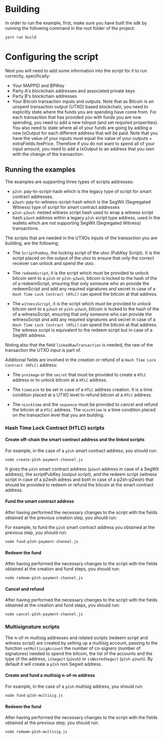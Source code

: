 # Building

In order to run the example, first, make sure you have built the sdk by running the following command in the root folder of the project:

```
yarn run build
```

# Configuring the script

Next you will need to add some information into the script for it to run correctly, specifically:

* Your MAPPID and BPIKey
* Party A's blockchain addresses and associated private keys
* Party B's blockchain addresses
* Your Bitcoin transaction inputs and outputs. Note that as Bitcoin is an unspent transaction output (UTXO) based blockchain, you need to explicitly state where the funds you are spending have come from. For each transaction that has provided you with funds you are now spending, you need to add a new txInput (and set required properities). You also need to state where all of your funds are going by adding a new txOutput for each different address that will be paid. Note that you have the value of your inputs must equal the value of your outputs + extraFields.feePrice. Therefore if you do not want to spend all of your input amount, you need to add a txOutput to an address that you own with the change of the transaction. 

## Running the examples

The examples are supporting three types of scripts addresses:

* `p2sh`: pay-to-script-hash which is the legacy type of script for smart contract addresses.
* `p2wsh`: pay-to-witness-script-hash which is the SegWit (Segregated Witness) type of script for smart contract addresses
* `p2sh-p2wsh`: nested witness script hash used to wrap a witness script hash `p2wsh` address within a legacy `p2sh` script type address, used in the wallets which are not supporting SegWit (Segregated Witness) transactions.


The scripts that are needed in the UTXOs inputs of the transaction you are building, are the following:

* The `ScriptPubKey`, the locking script of the utxo (PubKey Script). It is the script placed on the output of the utxo to ensure that only the correct receiver can unlock and spend the utxo.

* The `redeemScript`, it is the script which must be provided to unlock bitcoin sent to a `p2sh` or `p2sh-p2wsh`, bitcoin is locked to the hash of the of a redeemScript, ensuring that only someone who  an provide the redeemScript and add any required signatures and secret in case of a `Hash Time Lock Contract (HTLC)` can spend the bitcoin at that address.

* The `witnessScript`, it is the script which must be provided to unlock bitcoin sent to a `p2wsh` or `p2sh-p2wsh`, bitcoin is locked to the hash of the of a witnessScript, ensuring that only someone who can provide the witnessScript and add any required signatures and secret in case of a `Hash Time Lock Contract (HTLC)` can spend the bitcoin at that address. The witness script is equivalent to the redeem script but in case of a SegWit address.

Noting also that the field `linkedRawTransaction` is needed, the raw of the transaction the UTXO input is part of.

Additional fields are involved in the creation or refund of a `Hash Time Lock Contract (HTLC)` address: 

* The `preimage` or the `secret` that must be provided to create a `HTLC` address or to unlock bitcoin at a `HTLC` address.

* The `timeLock` to be set in case of a `HTLC` address creation. It is a time condition placed at a UTXO level to refund bitcoin at a `HTLC` address.

* The `nLocktime` and the `sequence` must be provided to cancel and refund the bitcoin at a `HTLC` address. The `nLocktime` is a time condition placed on the transaction level that you are building.


### Hash Time Lock Contract (HTLC) scripts


#### Create off-chain the smart contract address and the linked scripts

For example, in the case of a `p2sh` smart contract address, you should run:

```
node create-p2sh-payment-channel.js
```

It gives the `p2sh` smart contract address (`p2wsh` address in case of a SegWit address), the scriptPubKey (output script), and the redeem script (witness script in case of a p2wsh adress and both in case of a p2sh-p2wsh) that should be provided to redeem or refund the bitcoin at the smart contract address.

#### Fund the smart contract address

After having performed the necessary changes to the script with the fields obtained at the previous creation step, you should run:

For example, to fund the `p2sh` smart contract address you obtained at the previous step, you should run:

```
node fund-p2sh-payment-channel.js
```

#### Redeem the fund

After having performed the necessary changes to the script with the fields obtained at the creation and fund steps, you should run:

```
node redeem-p2sh-payment-channel.js
```

#### Cancel and refund

After having performed the necessary changes to the script with the fields obtained at the creation and fund steps, you should run:

```
node cancel-p2sh-payment-channel.js
```

### Multisignature scripts

The n-of-m multisig addresses and related scripts (redeem script and witness script) are created by setting up a multisig account, passing to the function `setMultisigAccount` the number of co-signers (number of signatures) needed to spend the bitcoin, the list of the accounts and the type of the address, `isSegwit` (`p2wsh`) or `isNestedSegwit` (`p2sh-p2wsh`). By default it will create a `p2sh` non Segwit address.

#### Create and fund a multisig n-of-m address

For example, in the case of a `p2sh` multisig address, you should run:

```
node fund-p2sh-multisig.js
```

#### Redeem the fund

After having performed the necessary changes to the script with the fields obtained at the previous step, you should run:

```
node redeem-p2sh-multisig.js
```


